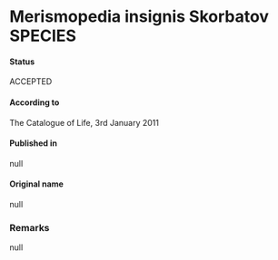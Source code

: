 # Merismopedia insignis Skorbatov SPECIES

#### Status
ACCEPTED

#### According to
The Catalogue of Life, 3rd January 2011

#### Published in
null

#### Original name
null

### Remarks
null